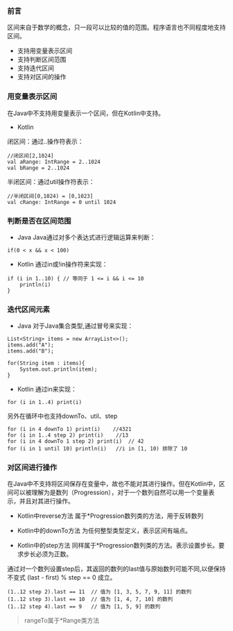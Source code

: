 ### 前言
区间来自于数学的概念，只一段可以比较的值的范围。程序语言也不同程度地支持区间。
* 支持用变量表示区间
* 支持判断区间范围
* 支持迭代区间
* 支持对区间的操作

### 用变量表示区间
在Java中不支持用变量表示一个区间，但在Kotlin中支持。
* Kotlin

闭区间：通过..操作符表示：
```
//闭区间[2,1024]
val aRange: IntRange = 2..1024
val bRange = 2..1024
```
半闭区间：通过util操作符表示：
```
//半闭区间[0,1024) = [0,1023]
val cRange: IntRange = 0 until 1024
```

### 判断是否在区间范围
* Java
Java通过对多个表达式进行逻辑运算来判断：
```
if(0 < x && x < 100)
```

* Kotlin
通过in或!in操作符来实现：
```
if (i in 1..10) { // 等同于 1 <= i && i <= 10
    println(i)
}
```

### 迭代区间元素
* Java
对于Java集合类型,通过冒号来实现：
```
List<String> items = new ArrayList<>();
items.add("A");
items.add("B");

for(String item : items){
    System.out.println(item);
}
```

* Kotlin
通过in来实现：
```
for (i in 1..4) print(i)
```
另外在循环中也支持downTo、util、step
```
for (i in 4 downTo 1) print(i)    //4321
for (i in 1..4 step 2) print(i)    //13
for (i in 4 downTo 1 step 2) print(i)  // 42
for (i in 1 until 10) println(i)   //i in [1, 10) 排除了 10
```

### 对区间进行操作
在Java中不支持将区间保存在变量中，故也不能对其进行操作。但在Kotlin中，区间可以被理解为是数列（Progression），对于一个数列自然可以用一个变量表示，并且对其进行操作。

* Kotlin中reverse方法
属于*Progression数列类的方法，用于反转数列

* Kotlin中的downTo方法
为任何整型类型定义，表示区间有端点。

* Kotlin中的step方法
同样属于*Progression数列类的方法。表示设置步长。要求步长必须为正数。

通过对一个数列设置step后，其返回的数列的last值与原始数列可能不同,以便保持不变式 (last - first) % step == 0 成立。
```
(1..12 step 2).last == 11  // 值为 [1, 3, 5, 7, 9, 11] 的数列
(1..12 step 3).last == 10  // 值为 [1, 4, 7, 10] 的数列
(1..12 step 4).last == 9   // 值为 [1, 5, 9] 的数列
```

> rangeTo属于*Range类方法